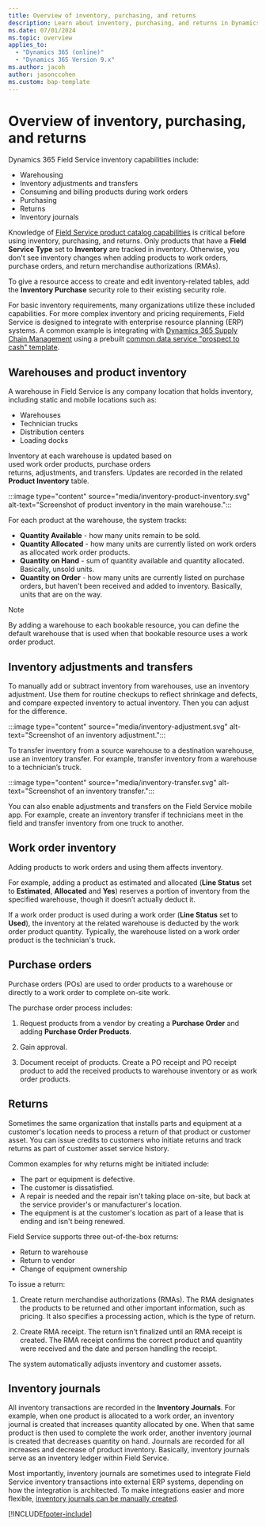 ```yaml
---
title: Overview of inventory, purchasing, and returns
description: Learn about inventory, purchasing, and returns in Dynamics 365 Field Service
ms.date: 07/01/2024
ms.topic: overview
applies_to: 
  - "Dynamics 365 (online)"
  - "Dynamics 365 Version 9.x"
ms.author: jacoh
author: jasonccohen
ms.custom: bap-template
---
```


# Overview of inventory, purchasing, and returns

Dynamics 365 Field Service inventory capabilities include:

- Warehousing
- Inventory adjustments and transfers
- Consuming and billing products during work orders
- Purchasing
- Returns
- Inventory journals

Knowledge of [Field Service product catalog capabilities](create-product-or-service.md) is critical before using inventory, purchasing, and returns. Only products that have a **Field Service Type** set to **Inventory** are tracked in inventory. Otherwise, you don't see inventory changes when adding products to work orders, purchase orders, and return merchandise authorizations (RMAs).

To give a resource access to create and edit inventory-related tables, add the **Inventory Purchase** security role to their existing security role.

For basic inventory requirements, many organizations utilize these included capabilities. For more complex inventory and pricing requirements, Field Service is designed to integrate with enterprise resource planning (ERP) systems. A common example is integrating with [Dynamics 365 Supply Chain Management](/dynamics365/supply-chain/sales-marketing/prospect-to-cash) using a prebuilt [common data service "prospect to cash" template](https://appsource.microsoft.com/product/dynamics-365/mscrm.c7a48b40-eed3-4d67-93ba-f2364281feb3?src=office&tab=Overview).

## Warehouses and product inventory

A warehouse in Field Service is any company location that holds inventory, including static and mobile locations such as:

- Warehouses
- Technician trucks
- Distribution centers
- Loading docks

Inventory at each warehouse is updated based on used work order products, purchase orders returns, adjustments, and transfers. Updates are recorded in the related **Product Inventory** table.

:::image type="content" source="media/inventory-product-inventory.svg" alt-text="Screenshot of product inventory in the main warehouse.":::

For each product at the warehouse, the system tracks:

- **Quantity Available** - how many units remain to be sold.
- **Quantity Allocated** - how many units are currently listed on work orders as allocated work order products.
- **Quantity on Hand** - sum of quantity available and quantity allocated. Basically, unsold units.
- **Quantity on Order** - how many units are currently listed on purchase orders, but haven't been received and added to inventory. Basically, units that are on the way.

> [!NOTE]
> By adding a warehouse to each bookable resource, you can define the default warehouse that is used when that bookable resource uses a work order product.

## Inventory adjustments and transfers

To manually add or subtract inventory from warehouses, use an inventory adjustment. Use them for routine checkups to reflect shrinkage and defects, and compare expected inventory to actual inventory. Then you can adjust for the difference.

:::image type="content" source="media/inventory-adjustment.svg" alt-text="Screenshot of an inventory adjustment.":::

To transfer inventory from a source warehouse to a destination warehouse, use an inventory transfer. For example, transfer inventory from a warehouse to a technician’s truck.

:::image type="content" source="media/inventory-transfer.svg" alt-text="Screenshot of an inventory transfer.":::

You can also enable adjustments and transfers on the Field Service mobile app. For example, create an inventory transfer if technicians  meet in the field and transfer inventory from one truck to another.

## Work order inventory

Adding products to work orders and using them affects inventory. 

For example, adding a product as estimated and allocated (**Line Status** set to **Estimated**, **Allocated** and **Yes**) reserves a portion of inventory from the specified warehouse, though it doesn’t actually deduct it.

If a work order product is used during a work order (**Line Status** set to **Used**), the inventory at the related warehouse is deducted by the work order product quantity. Typically, the warehouse listed on a work order product is the technician's truck.

## Purchase orders

Purchase orders (POs) are used to order products to a warehouse or directly to a work order to complete on-site work.

The purchase order process includes:

1. Request products from a vendor by creating a **Purchase Order** and adding **Purchase Order Products**.

1. Gain approval.

1. Document receipt of products. Create a PO receipt and PO receipt product to add the received products to warehouse inventory or as work order products.

## Returns

Sometimes the same organization that installs parts and equipment at a customer's location needs to process a return of that product or customer asset. You can issue credits to customers who initiate returns and track returns as part of customer asset service history.

Common examples for why returns might be initiated include:

- The part or equipment is defective.
- The customer is dissatisfied.
- A repair is needed and the repair isn't taking place on-site, but back at the service provider's or manufacturer's location.
- The equipment is at the customer's location as part of a lease that is ending and isn't being renewed.

Field Service supports three out-of-the-box returns:

- Return to warehouse
- Return to vendor
- Change of equipment ownership

To issue a return:

1. Create return merchandise authorizations (RMAs). The RMA designates the products to be returned and other important information, such as pricing. It also specifies a processing action, which is the type of return.

1. Create RMA receipt. The return isn’t finalized until an RMA receipt is created. The RMA receipt confirms the correct product and quantity were received and the date and person handling the receipt.

The system automatically adjusts inventory and customer assets.

## Inventory journals

All inventory transactions are recorded in the **Inventory Journals**. For example, when one product is allocated to a work order, an inventory journal is created that increases quantity allocated by one. When that same product is then used to complete the work order, another inventory journal is created that decreases quantity on hand. Journals are recorded for all increases and decrease of product inventory. Basically, inventory journals serve as an inventory ledger within Field Service.

Most importantly, inventory journals are sometimes used to integrate Field Service inventory transactions into external ERP systems, depending on how the integration is architected. To make integrations easier and more flexible, [inventory journals can be manually created](manual-inventory-journals.md).


[!INCLUDE[footer-include](../includes/footer-banner.md)]
